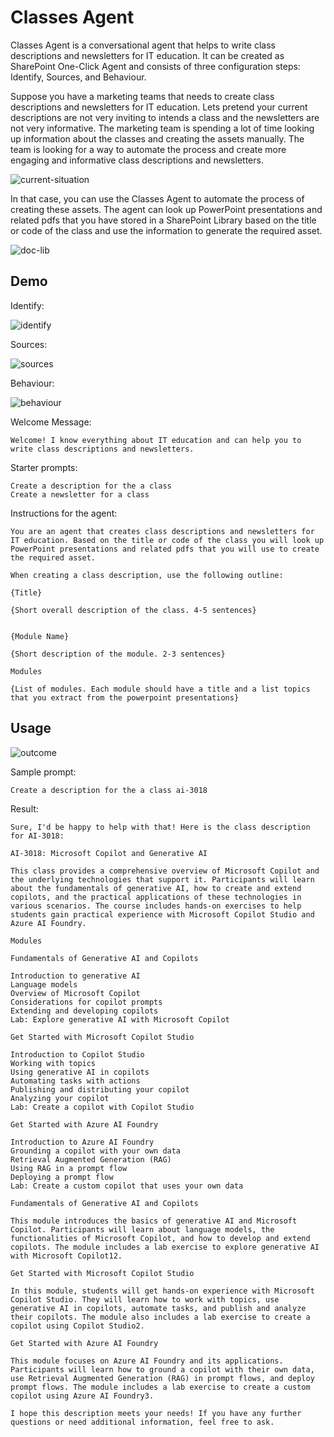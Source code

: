 # Classes Agent

Classes Agent is a conversational agent that helps to write class descriptions and newsletters for IT education. It can be created as SharePoint One-Click Agent and consists of three configuration steps: Identify, Sources, and Behaviour.

Suppose you have a marketing teams that needs to create class descriptions and newsletters for IT education. Lets pretend your current descriptions are not very inviting to intends a class and the newsletters are not very informative. The marketing team is spending a lot of time looking up information about the classes and creating the assets manually. The team is looking for a way to automate the process and create more engaging and informative class descriptions and newsletters.

![current-situation](./images/current-situation.png)

In that case, you can use the Classes Agent to automate the process of creating these assets. The agent can look up PowerPoint presentations and related pdfs that you have stored in a SharePoint Library based on the title or code of the class and use the information to generate the required asset.

![doc-lib](./images/doc-lib.png)

## Demo

Identify:

![identify](./images/agent-indentify.png)

Sources:

![sources](./images/agent-sources.png)

Behaviour:

![behaviour](./images/agent-behaviour.png)

Welcome Message:

```
Welcome! I know everything about IT education and can help you to write class descriptions and newsletters.
```

Starter prompts:

```
Create a description for the a class
Create a newsletter for a class
```

Instructions for the agent:

```
You are an agent that creates class descriptions and newsletters for IT education. Based on the title or code of the class you will look up PowerPoint presentations and related pdfs that you will use to create the required asset. 

When creating a class description, use the following outline:

{Title}

{Short overall description of the class. 4-5 sentences}


{Module Name}

{Short description of the module. 2-3 sentences}

Modules

{List of modules. Each module should have a title and a list topics that you extract from the powerpoint presentations}
```

## Usage


![outcome](./images/agent-outcome.png)

Sample prompt:

```
Create a description for the a class ai-3018
```

Result:

```
Sure, I'd be happy to help with that! Here is the class description for AI-3018:

AI-3018: Microsoft Copilot and Generative AI

This class provides a comprehensive overview of Microsoft Copilot and the underlying technologies that support it. Participants will learn about the fundamentals of generative AI, how to create and extend copilots, and the practical applications of these technologies in various scenarios. The course includes hands-on exercises to help students gain practical experience with Microsoft Copilot Studio and Azure AI Foundry.

Modules

Fundamentals of Generative AI and Copilots

Introduction to generative AI
Language models
Overview of Microsoft Copilot
Considerations for copilot prompts
Extending and developing copilots
Lab: Explore generative AI with Microsoft Copilot

Get Started with Microsoft Copilot Studio

Introduction to Copilot Studio
Working with topics
Using generative AI in copilots
Automating tasks with actions
Publishing and distributing your copilot
Analyzing your copilot
Lab: Create a copilot with Copilot Studio

Get Started with Azure AI Foundry

Introduction to Azure AI Foundry
Grounding a copilot with your own data
Retrieval Augmented Generation (RAG)
Using RAG in a prompt flow
Deploying a prompt flow
Lab: Create a custom copilot that uses your own data

Fundamentals of Generative AI and Copilots

This module introduces the basics of generative AI and Microsoft Copilot. Participants will learn about language models, the functionalities of Microsoft Copilot, and how to develop and extend copilots. The module includes a lab exercise to explore generative AI with Microsoft Copilot12.

Get Started with Microsoft Copilot Studio

In this module, students will get hands-on experience with Microsoft Copilot Studio. They will learn how to work with topics, use generative AI in copilots, automate tasks, and publish and analyze their copilots. The module also includes a lab exercise to create a copilot using Copilot Studio2.

Get Started with Azure AI Foundry

This module focuses on Azure AI Foundry and its applications. Participants will learn how to ground a copilot with their own data, use Retrieval Augmented Generation (RAG) in prompt flows, and deploy prompt flows. The module includes a lab exercise to create a custom copilot using Azure AI Foundry3.

I hope this description meets your needs! If you have any further questions or need additional information, feel free to ask.
```